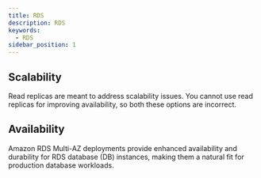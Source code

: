 ```yaml
---
title: RDS
description: RDS
keywords:
  - RDS
sidebar_position: 1
---
```


## Scalability
Read replicas are meant to address scalability issues. You cannot use read replicas for improving availability, so both these options are incorrect.

## Availability
Amazon RDS Multi-AZ deployments provide enhanced availability and durability for RDS database (DB) instances, making them a natural fit for production database workloads.